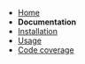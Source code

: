 - [Home](/)
- **Documentation**
- [Installation](/installation)
- [Usage](/usage/)
- [Code coverage](https://codecov.io/gh/neilime/twbs-helper-module)
